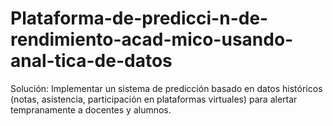# Plataforma-de-predicci-n-de-rendimiento-acad-mico-usando-anal-tica-de-datos
Solución: Implementar un sistema de predicción basado en datos históricos (notas, asistencia, participación en plataformas virtuales) para alertar tempranamente a docentes y alumnos.

